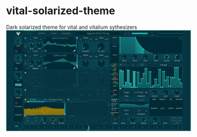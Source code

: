 # vital-solarized-theme
Dark solarized theme for vital and vitalium sythesizers
![screenshot](https://github.com/SergiyHelp/vital-solarized-theme/blob/master/vital-solarized-screenshot.png?raw=true)
